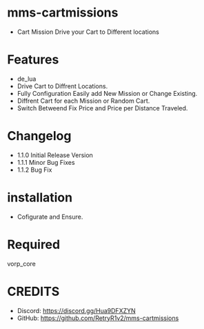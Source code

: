 # mms-cartmissions

- Cart Mission Drive your Cart to Different locations

# Features
 
- de_lua
- Drive Cart to Diffrent Locations.
- Fully Configuration Easily add New Mission or Change Existing.
- Diffrent Cart for each Mission or Random Cart.
- Switch Betweend Fix Price and Price per Distance Traveled.

# Changelog

- 1.1.0 Initial Release Version
- 1.1.1 Minor Bug Fixes
- 1.1.2 Bug Fix

# installation 

- Cofigurate and Ensure.

# Required

vorp_core


# CREDITS
- Discord: https://discord.gg/Hua9DFXZYN
- GitHub: https://github.com/RetryR1v2/mms-cartmissions